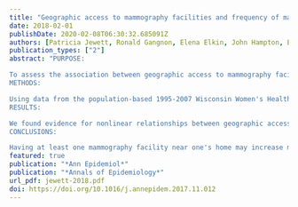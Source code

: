 ```yaml
---
title: "Geographic access to mammography facilities and frequency of mammography screening"
date: 2018-02-01
publishDate: 2020-02-08T06:30:32.685091Z
authors: [Patricia Jewett, Ronald Gangnon, Elena Elkin, John Hampton, Elizabeth Jacobs, Kristen Malecki, James LaGro, Polly Newcomb, Amy Trentham-Dietz]
publication_types: ["2"]
abstract: "PURPOSE:

To assess the association between geographic access to mammography facilities and women's mammography utilization frequency.
METHODS:

Using data from the population-based 1995-2007 Wisconsin Women's Health study, we used proportional odds and logistic regression to test whether driving times to mammography facilities and the number of mammography facilities within 10 km of women's homes were associated with mammography frequency among women aged 50-74 years and whether associations differed between Rural-Urban Commuting Areas and income and education groups.
RESULTS:

We found evidence for nonlinear relationships between geographic access and mammography utilization (nonlinear effects of driving times and facility density, P-values .01 and .005, respectively). Having at least one nearby mammography facility was associated with greater mammography frequency among urban women (1 vs. 0 facilities, odds ratio 1.26, 95% confidence interval, 1.09-1.47), with similar effects among rural women. Adding more facilities had decreasing marginal effects. Long driving times tended to be associated with lower mammography frequency. We found no effect modification by income, education, or urbanicity. In rural settings, mammography nonuse was higher, facility density smaller, and driving times to facilities were longer.
CONCLUSIONS:

Having at least one mammography facility near one's home may increase mammography utilization, with decreasing effects per each additional facility."
featured: true
publication: "*Ann Epidemiol*"
publication: "*Annals of Epidemiology*"
url_pdf: jewett-2018.pdf
doi: https://doi.org/10.1016/j.annepidem.2017.11.012
---
```


